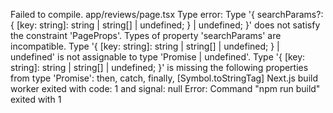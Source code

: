 Failed to compile.
app/reviews/page.tsx
Type error: Type '{ searchParams?: { [key: string]: string | string[] | undefined; } | undefined; }' does not satisfy the constraint 'PageProps'.
  Types of property 'searchParams' are incompatible.
    Type '{ [key: string]: string | string[] | undefined; } | undefined' is not assignable to type 'Promise<any> | undefined'.
      Type '{ [key: string]: string | string[] | undefined; }' is missing the following properties from type 'Promise<any>': then, catch, finally, [Symbol.toStringTag]
Next.js build worker exited with code: 1 and signal: null
Error: Command "npm run build" exited with 1